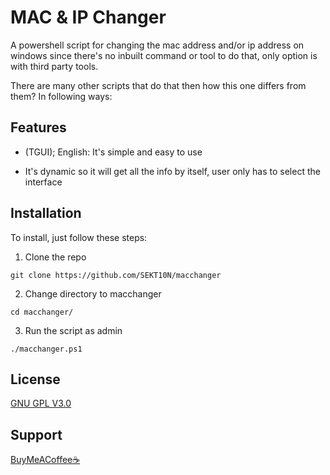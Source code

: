 
# MAC & IP Changer

A powershell script for changing the mac address and/or ip address on windows since there's no inbuilt command or tool to do that, only option is with third party tools.

There are many other scripts that do that then how this one differs from them?  In following ways:


## Features

- (TGUI); English: It's simple and easy to use

- It's dynamic so it will get all the info by itself, user only has to select the interface


## Installation

To install, just follow these steps:

1. Clone the repo
```
git clone https://github.com/SEKT10N/macchanger

```

2. Change directory to macchanger
```
cd macchanger/

```

3. Run the script as admin
```
./macchanger.ps1

```
    
## License

[GNU GPL V3.0](https://github.com/SEKT10N/macchanger/blob/main/LICENSE)


## Support

[BuyMeACoffee☕](https://buymeacoffee.com/sektion)
